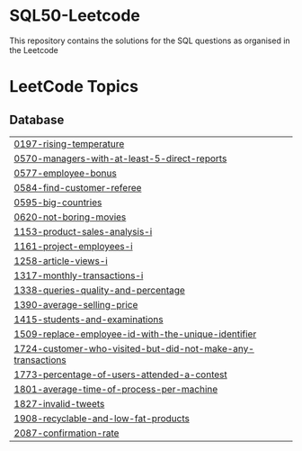 # SQL50-Leetcode
This repository contains the solutions for the SQL questions as organised in the Leetcode 

<!---LeetCode Topics Start-->
# LeetCode Topics
## Database
|  |
| ------- |
| [0197-rising-temperature](https://github.com/sapta0069/SQL50-Leetcode/tree/master/0197-rising-temperature) |
| [0570-managers-with-at-least-5-direct-reports](https://github.com/sapta0069/SQL50-Leetcode/tree/master/0570-managers-with-at-least-5-direct-reports) |
| [0577-employee-bonus](https://github.com/sapta0069/SQL50-Leetcode/tree/master/0577-employee-bonus) |
| [0584-find-customer-referee](https://github.com/sapta0069/SQL50-Leetcode/tree/master/0584-find-customer-referee) |
| [0595-big-countries](https://github.com/sapta0069/SQL50-Leetcode/tree/master/0595-big-countries) |
| [0620-not-boring-movies](https://github.com/sapta0069/SQL50-Leetcode/tree/master/0620-not-boring-movies) |
| [1153-product-sales-analysis-i](https://github.com/sapta0069/SQL50-Leetcode/tree/master/1153-product-sales-analysis-i) |
| [1161-project-employees-i](https://github.com/sapta0069/SQL50-Leetcode/tree/master/1161-project-employees-i) |
| [1258-article-views-i](https://github.com/sapta0069/SQL50-Leetcode/tree/master/1258-article-views-i) |
| [1317-monthly-transactions-i](https://github.com/sapta0069/SQL50-Leetcode/tree/master/1317-monthly-transactions-i) |
| [1338-queries-quality-and-percentage](https://github.com/sapta0069/SQL50-Leetcode/tree/master/1338-queries-quality-and-percentage) |
| [1390-average-selling-price](https://github.com/sapta0069/SQL50-Leetcode/tree/master/1390-average-selling-price) |
| [1415-students-and-examinations](https://github.com/sapta0069/SQL50-Leetcode/tree/master/1415-students-and-examinations) |
| [1509-replace-employee-id-with-the-unique-identifier](https://github.com/sapta0069/SQL50-Leetcode/tree/master/1509-replace-employee-id-with-the-unique-identifier) |
| [1724-customer-who-visited-but-did-not-make-any-transactions](https://github.com/sapta0069/SQL50-Leetcode/tree/master/1724-customer-who-visited-but-did-not-make-any-transactions) |
| [1773-percentage-of-users-attended-a-contest](https://github.com/sapta0069/SQL50-Leetcode/tree/master/1773-percentage-of-users-attended-a-contest) |
| [1801-average-time-of-process-per-machine](https://github.com/sapta0069/SQL50-Leetcode/tree/master/1801-average-time-of-process-per-machine) |
| [1827-invalid-tweets](https://github.com/sapta0069/SQL50-Leetcode/tree/master/1827-invalid-tweets) |
| [1908-recyclable-and-low-fat-products](https://github.com/sapta0069/SQL50-Leetcode/tree/master/1908-recyclable-and-low-fat-products) |
| [2087-confirmation-rate](https://github.com/sapta0069/SQL50-Leetcode/tree/master/2087-confirmation-rate) |
<!---LeetCode Topics End-->